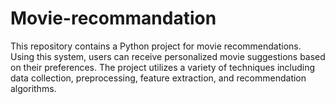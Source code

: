 # Movie-recommandation
This repository contains a Python project for movie recommendations. Using this system, users can receive personalized movie suggestions based on their preferences. The project utilizes a variety of techniques including data collection, preprocessing, feature extraction, and recommendation algorithms.
